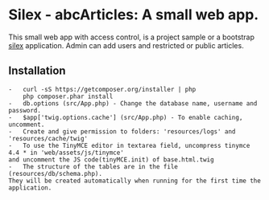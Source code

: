 Silex - abcArticles: A small web app.
============================

This small web app with access control, is a project sample or a bootstrap [silex](http://silex.sensiolabs.org/) application.
Admin can add users and restricted or public articles.

Installation
------------
    -   curl -sS https://getcomposer.org/installer | php
        php composer.phar install
    -   db.options (src/App.php) - Change the database name, username and password.
    -   $app['twig.options.cache'] (src/App.php) - To enable caching, uncomment.
    -	Create and give permission to folders: 'resources/logs' and 'resources/cache/twig'
    -   To use the TinyMCE editor in textarea field, uncompress tinymce 4.4 * in 'web/assets/js/tinymce' 
    and uncomment the JS code(tinyMCE.init) of base.html.twig
    -   The structure of the tables are in the file (resources/db/schema.php). 
    They will be created automatically when running for the first time the application.


